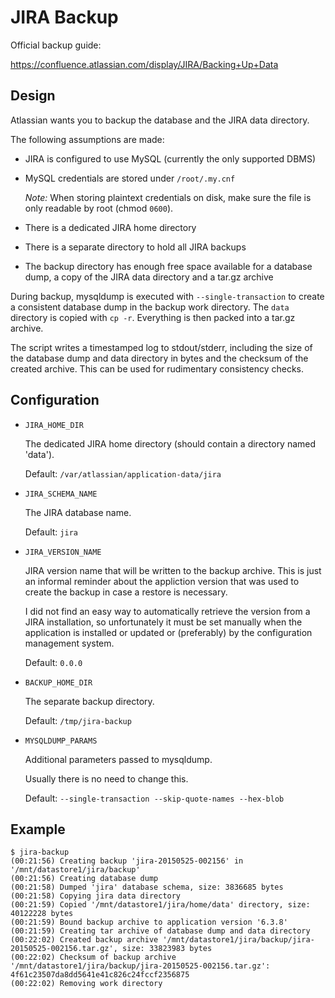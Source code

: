 # JIRA Backup

Official backup guide:

https://confluence.atlassian.com/display/JIRA/Backing+Up+Data

## Design

Atlassian wants you to backup the database and the JIRA data directory.

The following assumptions are made:

- JIRA is configured to use MySQL (currently the only supported DBMS)
- MySQL credentials are stored under `/root/.my.cnf`

    *Note:* When storing plaintext credentials on disk, make sure the file is
    only readable by root (chmod `0600`).

- There is a dedicated JIRA home directory
- There is a separate directory to hold all JIRA backups
- The backup directory has enough free space available for a database dump, a
copy of the JIRA data directory and a tar.gz archive

During backup, mysqldump is executed with `--single-transaction` to create a
consistent database dump in the backup work directory. The `data` directory is
copied with `cp -r`. Everything is then packed into a tar.gz archive.

The script writes a timestamped log to stdout/stderr, including the size of the
database dump and data directory in bytes and the checksum of the created
archive. This can be used for rudimentary consistency checks.

## Configuration

- `JIRA_HOME_DIR`

    The dedicated JIRA home directory (should contain a directory named 'data').

    Default: `/var/atlassian/application-data/jira`

- `JIRA_SCHEMA_NAME`

    The JIRA database name.

    Default: `jira`

- `JIRA_VERSION_NAME`

    JIRA version name that will be written to the backup archive. This is just
    an informal reminder about the appliction version that was used to create
    the backup in case a restore is necessary.

    I did not find an easy way to automatically retrieve the version from a
    JIRA installation, so unfortunately it must be set manually when the
    application is installed or updated or (preferably) by the configuration
    management system.

    Default: `0.0.0`

- `BACKUP_HOME_DIR`

    The separate backup directory.

    Default: `/tmp/jira-backup`

- `MYSQLDUMP_PARAMS`

    Additional parameters passed to mysqldump.

    Usually there is no need to change this.

    Default: `--single-transaction --skip-quote-names --hex-blob`

## Example

    $ jira-backup
    (00:21:56) Creating backup 'jira-20150525-002156' in '/mnt/datastore1/jira/backup'
    (00:21:56) Creating database dump
    (00:21:58) Dumped 'jira' database schema, size: 3836685 bytes
    (00:21:58) Copying jira data directory
    (00:21:59) Copied '/mnt/datastore1/jira/home/data' directory, size: 40122228 bytes
    (00:21:59) Bound backup archive to application version '6.3.8'
    (00:21:59) Creating tar archive of database dump and data directory
    (00:22:02) Created backup archive '/mnt/datastore1/jira/backup/jira-20150525-002156.tar.gz', size: 33823983 bytes
    (00:22:02) Checksum of backup archive '/mnt/datastore1/jira/backup/jira-20150525-002156.tar.gz': 4f61c23507da8dd5641e41c826c24fccf2356875
    (00:22:02) Removing work directory
